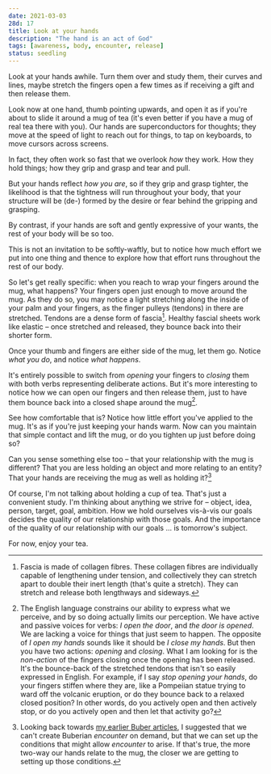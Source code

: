 ```yaml
---
date: 2021-03-03
28d: 17
title: Look at your hands
description: "The hand is an act of God"
tags: [awareness, body, encounter, release]
status: seedling
---
```


Look at your hands awhile. Turn them over and study them, their curves and lines, maybe stretch the fingers open a few times as if receiving a gift and then release them.

Look now at one hand, thumb pointing upwards, and open it as if you're about to slide it around a mug of tea (it's even better if you have a mug of real tea there with you). Our hands are superconductors for thoughts; they move at the speed of light to reach out for things, to tap on keyboards, to move cursors across screens.

In fact, they often work so fast that we overlook _how_ they work. How they hold things; how they grip and grasp and tear and pull.

But your hands reflect _how you are_, so if they grip and grasp tighter, the likelihood is that the tightness will run throughout your body, that your structure will be (de-) formed by the desire or fear behind the gripping and grasping.

By contrast, if your hands are soft and gently expressive of your wants, the rest of your body will be so too.

This is not an invitation to be softly-waftly, but to notice how much effort we put into one thing and thence to explore how that effort runs throughout the rest of our body.

So let's get really specific: when you reach to wrap your fingers around the mug, what happens? Your fingers open just enough to move around the mug. As they do so, you may notice a light stretching along the inside of your palm and your fingers, as the finger pulleys (tendons) in there are stretched. Tendons are a dense form of fascia[^fn-fascia]. Healthy fascial sheets work like elastic – once stretched and released, they bounce back into their shorter form.

[^fn-fascia]: Fascia is made of collagen fibres. These collagen fibres are individually capable of lengthening under tension, and collectively they can stretch apart to double their inert length (that's quite a stretch). They can stretch and release both lengthways and sideways.

Once your thumb and fingers are either side of the mug, let them go. Notice _what you do_, and notice _what happens_.

It's entirely possible to switch from _opening_ your fingers to _closing_ them with both verbs representing deliberate actions. But it's more interesting to notice how we can open our fingers and then release them, just to have them bounce back into a closed shape around the mug[^fn-activepassive].

[^fn-activepassive]: The English language constrains our ability to express what we perceive, and by so doing actually limits our perception. We have active and passive voices for verbs: _I open the door_, and _the door is opened_. We are lacking a voice for things that just seem to happen. The opposite of _I open my hands_ sounds like it should be _I close my hands_. But then you have two actions: _opening_ and _closing_. What I am looking for is the _non-action_ of the fingers closing once the opening has been released. It's the bounce-back of the stretched tendons that isn't so easily expressed in English. For example, if I say _stop opening your hands_, do your fingers stiffen where they are, like a Pompeiian statue trying to ward off the volcanic eruption, or do they bounce back to a relaxed closed position? In other words, do you actively open and then actively stop, or do you actively open and then let that activity go?

See how comfortable that is? Notice how little effort you've applied to the mug. It's as if you're just keeping your hands warm. Now can you maintain that simple contact and lift the mug, or do you tighten up just before doing so?

Can you sense something else too – that your relationship with the mug is different? That you are less holding an object and more relating to an entity? That your hands are receiving the mug as well as holding it?[^fn-buber]

[^fn-buber]: Looking back towards [my earlier Buber articles](/notes/the-body-of-i-and-thou/), I suggested that we can't create Buberian _encounter_ on demand, but that we can set up the conditions that might allow _encounter_ to arise. If that's true, the more two-way our hands relate to the mug, the closer we are getting to setting up those conditions.

Of course, I'm not talking about holding a cup of tea. That's just a convenient study. I'm thinking about anything we strive for – object, idea, person, target, goal, ambition. How we hold ourselves vis-à-vis our goals decides the quality of our relationship with those goals. And the importance of the quality of our relationship with our goals ... is tomorrow's subject.

For now, enjoy your tea.
